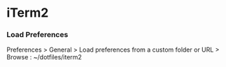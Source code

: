 # iTerm2

### Load Preferences

Preferences > General > Load preferences from a custom folder or URL > Browse : ~/dotfiles/iterm2
